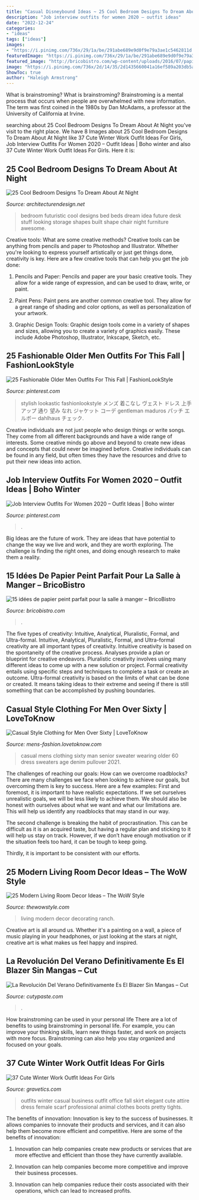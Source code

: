 ```yaml
---
title: "Casual Disneybound Ideas ~ 25 Cool Bedroom Designs To Dream About At Night"
description: "Job interview outfits for women 2020 – outfit ideas"
date: "2022-12-24"
categories:
- "ideas"
tags: ["ideas"]
images:
- "https://i.pinimg.com/736x/29/1a/be/291abe689e9d0f9e79a3ae1c5462811d.jpg"
featuredImage: "https://i.pinimg.com/736x/29/1a/be/291abe689e9d0f9e79a3ae1c5462811d.jpg"
featured_image: "http://bricobistro.com/wp-content/uploads/2016/07/papier-peint-salle-à-manger13.jpg"
image: "https://i.pinimg.com/736x/2d/14/35/2d1435660041a16ef589a203db5a5dc7.jpg"
ShowToc: true
author: "Haleigh Armstrong"
---
```



What is brainstroming?
What is brainstroming? Brainstroming is a mental process that occurs when people are overwhelmed with new information. The term was first coined in the 1980s by Dan McAdams, a professor at the University of California at Irvine.

	

		
searching about 25 Cool Bedroom Designs To Dream About At Night you've visit to the right place. We have 8 Images about 25 Cool Bedroom Designs To Dream About At Night like 37 Cute Winter Work Outfit Ideas For Girls, Job Interview Outfits For Women 2020 – Outfit Ideas | Boho winter and also 37 Cute Winter Work Outfit Ideas For Girls. Here it is:
		
    
## 25 Cool Bedroom Designs To Dream About At Night

<img loading=lazy src="http://cdn.architecturendesign.net/wp-content/uploads/2014/09/9-futuristic-bedroom-design-idea.jpg" onerror="this.onerror=null;this.src='https://tse2.mm.bing.net/th?id=OIP.fe3v2hScTT3fDxqeIxYrIQHaMa&amp;pid=15.1';" alt="25 Cool Bedroom Designs To Dream About At Night">

_Source: architecturendesign.net_

>bedroom futuristic cool designs bed beds dream idea future desk stuff looking storage shapes built shape chair night furniture awesome. 

	

Creative tools: What are some creative methods?
Creative tools can be anything from pencils and paper to Photoshop and Illustrator. Whether you're looking to express yourself artistically or just get things done, creativity is key. Here are a few creative tools that can help you get the job done:
1. Pencils and Paper: Pencils and paper are your basic creative tools. They allow for a wide range of expression, and can be used to draw, write, or paint.

2. Paint Pens: Paint pens are another common creative tool. They allow for a great range of shading and color options, as well as personalization of your artwork.

3. Graphic Design Tools: Graphic design tools come in a variety of shapes and sizes, allowing you to create a variety of graphics easily. These include Adobe Photoshop, Illustrator, Inkscape, Sketch, etc.

    
## 25 Fashionable Older Men Outfits For This Fall | FashionLookStyle

<img loading=lazy src="https://i.pinimg.com/736x/2d/14/35/2d1435660041a16ef589a203db5a5dc7.jpg" onerror="this.onerror=null;this.src='https://tse2.mm.bing.net/th?id=OIP.ZodFM8d4UghdXo0wwSvW5wHaJ4&amp;pid=15.1';" alt="25 Fashionable Older Men Outfits For This Fall | FashionLookStyle">

_Source: pinterest.com_

>stylish lookastic fashionlookstyle メンズ 着こなし ヴェスト ドレス 上手 アップ 通り 望み なれ ジャケット コーデ gentleman maduros パッチ エルボー dahlhaus チェック. 

	

Creative individuals are not just people who design things or write songs. They come from all different backgrounds and have a wide range of interests. Some creative minds go above and beyond to create new ideas and concepts that could never be imagined before. Creative individuals can be found in any field, but often times they have the resources and drive to put their new ideas into action.

    
## Job Interview Outfits For Women 2020 – Outfit Ideas | Boho Winter

<img loading=lazy src="https://i.pinimg.com/736x/29/1a/be/291abe689e9d0f9e79a3ae1c5462811d.jpg" onerror="this.onerror=null;this.src='https://tse3.mm.bing.net/th?id=OIP.vyrT0TnUIcjCxDbgUkNmbgHaLH&amp;pid=15.1';" alt="Job Interview Outfits For Women 2020 – Outfit Ideas | Boho winter">

_Source: pinterest.com_

>. 

	

Big Ideas are the future of work. They are ideas that have potential to change the way we live and work, and they are worth exploring. The challenge is finding the right ones, and doing enough research to make them a reality.

    
## 15 Idées De Papier Peint Parfait Pour La Salle à Manger – BricoBistro

<img loading=lazy src="http://bricobistro.com/wp-content/uploads/2016/07/papier-peint-salle-à-manger13.jpg" onerror="this.onerror=null;this.src='https://tse2.mm.bing.net/th?id=OIP.ZijBuGzHTYbkMlDrghQH1AHaKX&amp;pid=15.1';" alt="15 idées de papier peint parfait pour la salle à manger – BricoBistro">

_Source: bricobistro.com_

>. 

	

The five types of creativity: Intuitive, Analytical, Pluralistic, Formal, and Ultra-formal.
Intuitive, Analytical, Pluralistic, Formal, and Ultra-formal creativity are all important types of creativity. Intuitive creativity is based on the spontaneity of the creative process. Analyses provide a plan or blueprint for creative endeavors. Pluralistic creativity involves using many different ideas to come up with a new solution or project. Formal creativity entails using specific steps and techniques to complete a task or create an outcome. Ultra-formal creativity is based on the limits of what can be done or created. It means taking ideas to their extreme and seeing if there is still something that can be accomplished by pushing boundaries.

    
## Casual Style Clothing For Men Over Sixty | LoveToKnow

<img loading=lazy src="https://cf.ltkcdn.net/mens-fashion/images/std/179127-300x425-senior-man-wearing-sweater.jpg" onerror="this.onerror=null;this.src='https://tse3.mm.bing.net/th?id=OIP.51VhNhYeaiWprhrJWdJdSQHaKf&amp;pid=15.1';" alt="Casual Style Clothing for Men Over Sixty | LoveToKnow">

_Source: mens-fashion.lovetoknow.com_

>casual mens clothing sixty man senior sweater wearing older 60 dress sweaters age denim pullover 2021. 

	

The challenges of reaching our goals: How can we overcome roadblocks?
There are many challenges we face when looking to achieve our goals, but overcoming them is key to success. Here are a few examples:
First and foremost, it is important to have realistic expectations. If we set ourselves unrealistic goals, we will be less likely to achieve them. We should also be honest with ourselves about what we want and what our limitations are. This will help us identify any roadblocks that may stand in our way.

The second challenge is breaking the habit of procrastination. This can be difficult as it is an acquired taste, but having a regular plan and sticking to it will help us stay on track. However, if we don’t have enough motivation or if the situation feels too hard, it can be tough to keep going.

Thirdly, it is important to be consistent with our efforts.

    
## 25 Modern Living Room Decor Ideas – The WoW Style

<img loading=lazy src="http://thewowstyle.com/wp-content/uploads/2015/01/ranch-house-decorating-ideas-decorating-ideas-for-living-room-a-clean-modern-and-warm.jpg" onerror="this.onerror=null;this.src='https://tse1.mm.bing.net/th?id=OIP.yudGxcyxgHL3rmJxy4KUmQHaLH&amp;pid=15.1';" alt="25 Modern Living Room Decor Ideas – The WoW Style">

_Source: thewowstyle.com_

>living modern decor decorating ranch. 

	

Creative art is all around us. Whether it's a painting on a wall, a piece of music playing in your headphones, or just looking at the stars at night, creative art is what makes us feel happy and inspired.

    
## La Revolución Del Verano Definitivamente Es El Blazer Sin Mangas – Cut

<img loading=lazy src="https://www.cutypaste.com/wp-content/uploads/2019/02/blazer-sin-mangas9.jpg" onerror="this.onerror=null;this.src='https://tse2.mm.bing.net/th?id=OIP.9JqhNe5604XS3BlzEWdCbAHaKt&amp;pid=15.1';" alt="La Revolución Del Verano Definitivamente Es El Blazer Sin Mangas – Cut">

_Source: cutypaste.com_

>. 

	

How brainstroming can be used in your personal life
There are a lot of benefits to using brainstroming in personal life. For example, you can improve your thinking skills, learn new things faster, and work on projects with more focus. Brainstroming can also help you stay organized and focused on your goals.

    
## 37 Cute Winter Work Outfit Ideas For Girls

<img loading=lazy src="https://www.gravetics.com/wp-content/uploads/2017/02/Winter-Work-Outfits-Ideas-20.jpg" onerror="this.onerror=null;this.src='https://tse2.mm.bing.net/th?id=OIP.K874-6ShrjtUqw6mTwycvgHaLH&amp;pid=15.1';" alt="37 Cute Winter Work Outfit Ideas For Girls">

_Source: gravetics.com_

>outfits winter casual business outfit office fall skirt elegant cute attire dress female scarf professional animal clothes boots pretty tights. 

	

The benefits of innovation:
Innovation is key to the success of businesses. It allows companies to innovate their products and services, and it can also help them become more efficient and competitive. Here are some of the benefits of innovation:
1. Innovation can help companies create new products or services that are more effective and efficient than those they have currently available.

2. Innovation can help companies become more competitive and improve their business processes.

3. Innovation can help companies reduce their costs associated with their operations, which can lead to increased profits.

